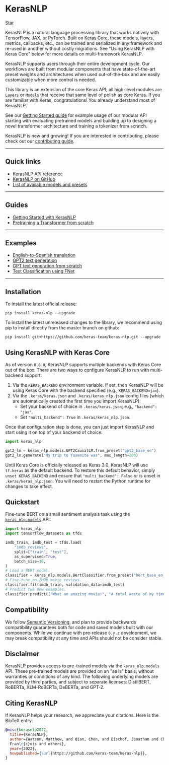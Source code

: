 # KerasNLP

<a class="github-button" href="https://github.com/keras-team/keras-nlp" data-size="large" data-show-count="true" aria-label="Star keras-team/keras-nlp on GitHub">Star</a>

KerasNLP is a natural language processing library that works natively 
with TensorFlow, JAX, or PyTorch. Built on [Keras Core](https://keras.io/keras_core/announcement/),
these models, layers, metrics, callbacks, etc., can be trained and serialized
in any framework and re-used in another without costly migrations. See "Using 
KerasNLP with Keras Core" below for more details on multi-framework KerasNLP.

KerasNLP supports users through their entire development cycle. Our workflows 
are built from modular components that have state-of-the-art preset weights and 
architectures when used out-of-the-box and are easily customizable when more 
control is needed.

This library is an extension of the core Keras API; all high-level modules are 
[`Layers`](https://keras.io/api/layers/) or 
[`Models`](https://keras.io/api/models/) that receive that same level of polish 
as core Keras. If you are familiar with Keras, congratulations! You already 
understand most of KerasNLP.

See our [Getting Started guide](https://keras.io/guides/keras_nlp/getting_started) 
for example usage of our modular API starting with evaluating pretrained models 
and building up to designing a novel transformer architecture and training a 
tokenizer from scratch.

KerasNLP is new and growing! If you are interested in contributing, please
check out our
[contributing guide](https://github.com/keras-team/keras-nlp/blob/master/CONTRIBUTING.md).

---
## Quick links

* [KerasNLP API reference](/api/keras_nlp/)
* [KerasNLP on GitHub](https://github.com/keras-team/keras-nlp)
* [List of available models and presets](/api/keras_nlp/models/)
---
## Guides

* [Getting Started with KerasNLP](/guides/keras_nlp/getting_started/)
* [Pretraining a Transformer from scratch](/guides/keras_nlp/transformer_pretraining/)


---
## Examples

* [English-to-Spanish translation](/examples/nlp/neural_machine_translation_with_keras_nlp/)
* [GPT2 text generation](/examples/generative/gpt2_text_generation_with_kerasnlp/)
* [GPT text generation from scratch](/examples/generative/text_generation_gpt/)
* [Text Classification using FNet](/examples/nlp/fnet_classification_with_keras_nlp/)

---
## Installation

To install the latest official release:

```
pip install keras-nlp --upgrade
```

To install the latest unreleased changes to the library, we recommend using
pip to install directly from the master branch on github:

```
pip install git+https://github.com/keras-team/keras-nlp.git --upgrade
```

## Using KerasNLP with Keras Core

As of version `0.6.0`, KerasNLP supports multiple backends with Keras Core out 
of the box. There are two ways to configure KerasNLP to run with multi-backend 
support:

1. Via the `KERAS_BACKEND` environment variable. If set, then KerasNLP will be 
using Keras Core with the backend specified (e.g., `KERAS_BACKEND=jax`).
2. Via the `.keras/keras.json` and `.keras/keras_nlp.json` config files (which 
are automatically created the first time you import KerasNLP):
   - Set your backend of choice in `.keras/keras.json`; e.g., `"backend": "jax"`. 
   - Set `"multi_backend": True` in `.keras/keras_nlp.json`.

Once that configuration step is done, you can just import KerasNLP and start 
using it on top of your backend of choice:

```python
import keras_nlp

gpt2_lm = keras_nlp.models.GPT2CausalLM.from_preset("gpt2_base_en")
gpt2_lm.generate("My trip to Yosemite was", max_length=200)
```

Until Keras Core is officially released as Keras 3.0, KerasNLP will use 
`tf.keras` as the default backend. To restore this default behavior, simply 
`unset KERAS_BACKEND` and ensure that  `"multi_backend": False` or is unset in 
`.keras/keras_nlp.json`. You will need to restart the Python runtime for changes 
to take effect.

## Quickstart

Fine-tune BERT on a small sentiment analysis task using the
[`keras_nlp.models`](/api/keras_nlp/models/) API:

```python
import keras_nlp
import tensorflow_datasets as tfds

imdb_train, imdb_test = tfds.load(
    "imdb_reviews",
    split=["train", "test"],
    as_supervised=True,
    batch_size=16,
)
# Load a BERT model.
classifier = keras_nlp.models.BertClassifier.from_preset("bert_base_en_uncased")
# Fine-tune on IMDb movie reviews.
classifier.fit(imdb_train, validation_data=imdb_test)
# Predict two new examples.
classifier.predict(["What an amazing movie!", "A total waste of my time."])
```

## Compatibility

We follow [Semantic Versioning](https://semver.org/), and plan to
provide backwards compatibility guarantees both for code and saved models built
with our components. While we continue with pre-release `0.y.z` development, we
may break compatibility at any time and APIs should not be consider stable.

## Disclaimer

KerasNLP provides access to pre-trained models via the `keras_nlp.models` API.
These pre-trained models are provided on an "as is" basis, without warranties
or conditions of any kind. The following underlying models are provided by third
parties, and subject to separate licenses:
DistilBERT, RoBERTa, XLM-RoBERTa, DeBERTa, and GPT-2.

## Citing KerasNLP

If KerasNLP helps your research, we appreciate your citations.
Here is the BibTeX entry:

```bibtex
@misc{kerasnlp2022,
  title={KerasNLP},
  author={Watson, Matthew, and Qian, Chen, and Bischof, Jonathan and Chollet, 
  Fran\c{c}ois and others},
  year={2022},
  howpublished={\url{https://github.com/keras-team/keras-nlp}},
}
```
